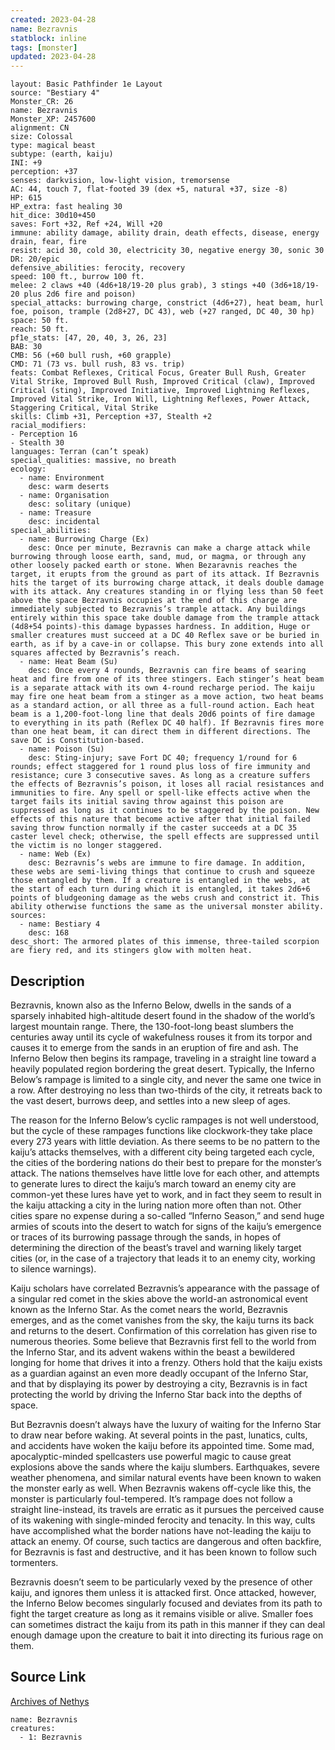 ```yaml
---
created: 2023-04-28
name: Bezravnis
statblock: inline
tags: [monster]
updated: 2023-04-28
---
```

```statblock
layout: Basic Pathfinder 1e Layout
source: "Bestiary 4"
Monster_CR: 26
name: Bezravnis
Monster_XP: 2457600
alignment: CN
size: Colossal
type: magical beast
subtype: (earth, kaiju)
INI: +9
perception: +37
senses: darkvision, low-light vision, tremorsense
AC: 44, touch 7, flat-footed 39 (dex +5, natural +37, size -8)
HP: 615
HP_extra: fast healing 30
hit_dice: 30d10+450
saves: Fort +32, Ref +24, Will +20
immune: ability damage, ability drain, death effects, disease, energy drain, fear, fire
resist: acid 30, cold 30, electricity 30, negative energy 30, sonic 30
DR: 20/epic
defensive_abilities: ferocity, recovery
speed: 100 ft., burrow 100 ft.
melee: 2 claws +40 (4d6+18/19-20 plus grab), 3 stings +40 (3d6+18/19-20 plus 2d6 fire and poison)
special_attacks: burrowing charge, constrict (4d6+27), heat beam, hurl foe, poison, trample (2d8+27, DC 43), web (+27 ranged, DC 40, 30 hp)
space: 50 ft.
reach: 50 ft.
pf1e_stats: [47, 20, 40, 3, 26, 23]
BAB: 30
CMB: 56 (+60 bull rush, +60 grapple)
CMD: 71 (73 vs. bull rush, 83 vs. trip)
feats: Combat Reflexes, Critical Focus, Greater Bull Rush, Greater Vital Strike, Improved Bull Rush, Improved Critical (claw), Improved Critical (sting), Improved Initiative, Improved Lightning Reflexes, Improved Vital Strike, Iron Will, Lightning Reflexes, Power Attack, Staggering Critical, Vital Strike
skills: Climb +31, Perception +37, Stealth +2
racial_modifiers:
- Perception 16
- Stealth 30
languages: Terran (can’t speak)
special_qualities: massive, no breath
ecology:
  - name: Environment
    desc: warm deserts
  - name: Organisation
    desc: solitary (unique)
  - name: Treasure
    desc: incidental
special_abilities:
  - name: Burrowing Charge (Ex)
    desc: Once per minute, Bezravnis can make a charge attack while burrowing through loose earth, sand, mud, or magma, or through any other loosely packed earth or stone. When Bezaravnis reaches the target, it erupts from the ground as part of its attack. If Bezravnis hits the target of its burrowing charge attack, it deals double damage with its attack. Any creatures standing in or flying less than 50 feet above the space Bezravnis occupies at the end of this charge are immediately subjected to Bezravnis’s trample attack. Any buildings entirely within this space take double damage from the trample attack (4d8+54 points)-this damage bypasses hardness. In addition, Huge or smaller creatures must succeed at a DC 40 Reflex save or be buried in earth, as if by a cave-in or collapse. This bury zone extends into all squares affected by Bezravnis’s reach.
  - name: Heat Beam (Su)
    desc: Once every 4 rounds, Bezravnis can fire beams of searing heat and fire from one of its three stingers. Each stinger’s heat beam is a separate attack with its own 4-round recharge period. The kaiju may fire one heat beam from a stinger as a move action, two heat beams as a standard action, or all three as a full-round action. Each heat beam is a 1,200-foot-long line that deals 20d6 points of fire damage to everything in its path (Reflex DC 40 half). If Bezravnis fires more than one heat beam, it can direct them in different directions. The save DC is Constitution-based.
  - name: Poison (Su)
    desc: Sting-injury; save Fort DC 40; frequency 1/round for 6 rounds; effect staggered for 1 round plus loss of fire immunity and resistance; cure 3 consecutive saves. As long as a creature suffers the effects of Bezravnis’s poison, it loses all racial resistances and immunities to fire. Any spell or spell-like effects active when the target fails its initial saving throw against this poison are suppressed as long as it continues to be staggered by the poison. New effects of this nature that become active after that initial failed saving throw function normally if the caster succeeds at a DC 35 caster level check; otherwise, the spell effects are suppressed until the victim is no longer staggered.
  - name: Web (Ex)
    desc: Bezravnis’s webs are immune to fire damage. In addition, these webs are semi-living things that continue to crush and squeeze those entangled by them. If a creature is entangled in the webs, at the start of each turn during which it is entangled, it takes 2d6+6 points of bludgeoning damage as the webs crush and constrict it. This ability otherwise functions the same as the universal monster ability.
sources:
  - name: Bestiary 4
    desc: 168
desc_short: The armored plates of this immense, three-tailed scorpion are fiery red, and its stingers glow with molten heat.
```
## Description
Bezravnis, known also as the Inferno Below, dwells in the sands of a sparsely inhabited high-altitude desert found in the shadow of the world’s largest mountain range. There, the 130-foot-long beast slumbers the centuries away until its cycle of wakefulness rouses it from its torpor and causes it to emerge from the sands in an eruption of fire and ash. The Inferno Below then begins its rampage, traveling in a straight line toward a heavily populated region bordering the great desert. Typically, the Inferno Below’s rampage is limited to a single city, and never the same one twice in a row. After destroying no less than two-thirds of the city, it retreats back to the vast desert, burrows deep, and settles into a new sleep of ages.

The reason for the Inferno Below’s cyclic rampages is not well understood, but the cycle of these rampages functions like clockwork-they take place every 273 years with little deviation. As there seems to be no pattern to the kaiju’s attacks themselves, with a different city being targeted each cycle, the cities of the bordering nations do their best to prepare for the monster’s attack. The nations themselves have little love for each other, and attempts to generate lures to direct the kaiju’s march toward an enemy city are common-yet these lures have yet to work, and in fact they seem to result in the kaiju attacking a city in the luring nation more often than not. Other cities spare no expense during a so-called “Inferno Season,” and send huge armies of scouts into the desert to watch for signs of the kaiju’s emergence or traces of its burrowing passage through the sands, in hopes of determining the direction of the beast’s travel and warning likely target cities (or, in the case of a trajectory that leads it to an enemy city, working to silence warnings).

Kaiju scholars have correlated Bezravnis’s appearance with the passage of a singular red comet in the skies above the world-an astronomical event known as the Inferno Star. As the comet nears the world, Bezravnis emerges, and as the comet vanishes from the sky, the kaiju turns its back and returns to the desert. Confirmation of this correlation has given rise to numerous theories. Some believe that Bezravnis first fell to the world from the Inferno Star, and its advent wakens within the beast a bewildered longing for home that drives it into a frenzy. Others hold that the kaiju exists as a guardian against an even more deadly occupant of the Inferno Star, and that by displaying its power by destroying a city, Bezravnis is in fact protecting the world by driving the Inferno Star back into the depths of space.

But Bezravnis doesn’t always have the luxury of waiting for the Inferno Star to draw near before waking. At several points in the past, lunatics, cults, and accidents have woken the kaiju before its appointed time. Some mad, apocalyptic-minded spellcasters use powerful magic to cause great explosions above the sands where the kaiju slumbers. Earthquakes, severe weather phenomena, and similar natural events have been known to waken the monster early as well. When Bezravnis wakens off-cycle like this, the monster is particularly foul-tempered. It’s rampage does not follow a straight line-instead, its travels are erratic as it pursues the perceived cause of its wakening with single-minded ferocity and tenacity. In this way, cults have accomplished what the border nations have not-leading the kaiju to attack an enemy. Of course, such tactics are dangerous and often backfire, for Bezravnis is fast and destructive, and it has been known to follow such tormenters.

Bezravnis doesn’t seem to be particularly vexed by the presence of other kaiju, and ignores them unless it is attacked first. Once attacked, however, the Inferno Below becomes singularly focused and deviates from its path to fight the target creature as long as it remains visible or alive. Smaller foes can sometimes distract the kaiju from its path in this manner if they can deal enough damage upon the creature to bait it into directing its furious rage on them.
## Source Link
[Archives of Nethys](https://aonprd.com/MonsterDisplay.aspx?ItemName=Bezravnis)
```encounter-table
name: Bezravnis
creatures:
  - 1: Bezravnis
```
